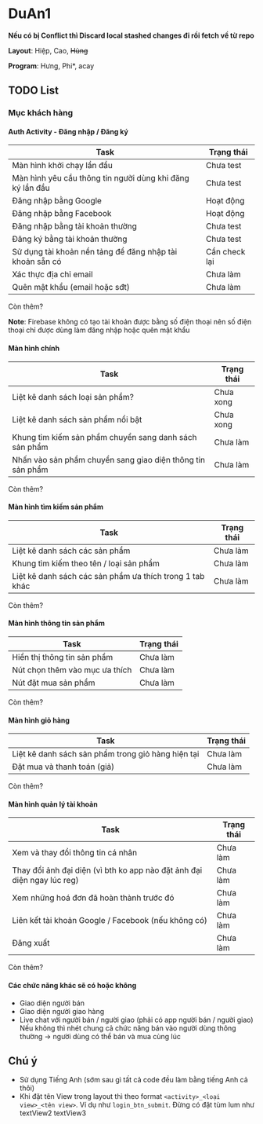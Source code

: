# DuAn1

**Nếu có bị Conflict thì Discard local stashed changes đi rồi fetch về từ repo**

**Layout**: Hiệp, Cao, ~~Hùng~~

**Program**: Hưng, Phi*, acay

## TODO List
### Mục khách hàng
#### Auth Activity - Đăng nhập / Đăng ký
| Task                                                      | Trạng thái    |
|-----------------------------------------------------------|---------------|
| Màn hình khởi chạy lần đầu                                | Chưa test     |
| Màn hình yêu cầu thông tin người dùng khi đăng ký lần đầu | Chưa test     |
| Đăng nhập bằng Google                                     | Hoạt động     |
| Đăng nhập bằng Facebook                                   | Hoạt động     |
| Đăng nhập bằng tài khoản thường                           | Chưa test     |
| Đăng ký bằng tài khoản thường                             | Chưa test     |
| Sử dụng tài khoản nền tảng để đăng nhập tài khoản sẵn có  | Cần check lại |
| Xác thực địa chỉ email                                    | Chưa làm      |
| Quên mật khẩu (email hoặc sđt)                            | Chưa làm      |
Còn thêm?

**Note**: Firebase không có tạo tài khoản được bằng số điện thoại nên số điện thoại chỉ được dùng làm đăng nhập hoặc quên mật khẩu

#### Màn hình chính
| Task                                                       | Trạng thái |
|------------------------------------------------------------|------------|
| Liệt kê danh sách loại sản phẩm?                           | Chưa xong  |
| Liệt kê danh sách sản phẩm nổi bật                         | Chưa xong  |
| Khung tìm kiếm sản phẩm chuyển sang danh sách sản phẩm     | Chưa làm   |
| Nhấn vào sản phẩm chuyển sang giao diện thông tin sản phẩm | Chưa làm   |
Còn thêm?

#### Màn hình tìm kiếm sản phẩm
| Task                                                     | Trạng thái |
|----------------------------------------------------------|------------|
| Liệt kê danh sách các sản phẩm                           | Chưa làm   |
| Khung tìm kiếm theo tên / loại sản phẩm                  | Chưa làm   |
| Liệt kê danh sách các sản phẩm ưa thích trong 1 tab khác | Chưa làm   |
Còn thêm?

#### Màn hình thông tin sản phẩm
| Task                           | Trạng thái |
|--------------------------------|------------|
| Hiển thị thông tin sản phẩm    | Chưa làm   |
| Nút chọn thêm vào mục ưa thích | Chưa làm   |
| Nút đặt mua sản phẩm           | Chưa làm   |
Còn thêm?

#### Màn hình giỏ hàng
| Task                                               | Trạng thái |
|----------------------------------------------------|------------|
| Liệt kê danh sách sản phẩm trong giỏ hàng hiện tại | Chưa làm   |
| Đặt mua và thanh toán (giả)                        | Chưa làm   |
Còn thêm?

#### Màn hình quản lý tài khoản
| Task                                                                    | Trạng thái |
|-------------------------------------------------------------------------|------------|
| Xem và thay đổi thông tin cá nhân                                       | Chưa làm   |
| Thay đổi ảnh đại diện (vì bth ko app nào đặt ảnh đại diện ngay lúc reg) | Chưa làm   |
| Xem những hoá đơn đã hoàn thành trước đó                                | Chưa làm   |
| Liên kết tài khoản Google / Facebook (nếu không có)                     | Chưa làm   |
| Đăng xuất                                                               | Chưa làm   |
Còn thêm?

#### Các chức năng khác sẽ có hoặc không
- Giao diện người bán
- Giao diện người giao hàng
- Live chat với người bán / người giao (phải có app người bán / người giao)
Nếu không thì nhét chung cả chức năng bán vào người dùng thông thường -> người dùng có thể bán và mua cùng lúc


## Chú ý
- Sử dụng Tiếng Anh (sớm sau gì tất cả code đều làm bằng tiếng Anh cả thôi)
- Khi đặt tên View trong layout thì theo format ``<activity>_<loại view>_<tên view>``. Ví dụ như ``login_btn_submit``. Đừng có đặt tùm lum như textView2 textView3
